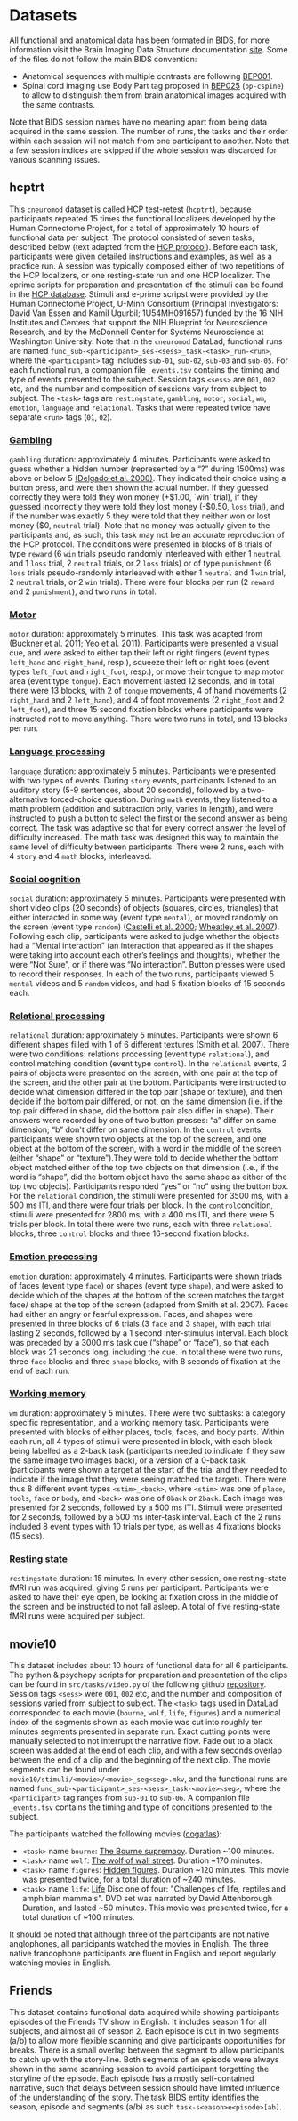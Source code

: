 # Datasets

All functional and anatomical data has been formated in [BIDS](https://bids.neuroimaging.io/), for more information visit the Brain Imaging Data Structure documentation [site](https://bids-specification.readthedocs.io/en/stable/).
Some of the files do not follow the main BIDS convention:
- Anatomical sequences with multiple contrasts are following [BEP001](https://bids.neuroimaging.io/bep001).
- Spinal cord imaging use Body Part tag proposed in [BEP025](https://bids.neuroimaging.io/bep025) (`bp-cspine`) to allow to distinguish them from brain anatomical images acquired with the same contrasts.

Note that BIDS session names have no meaning apart from being data acquired in the same session. The number of runs, the tasks and their order within each session will not match from one participant to another. Note that a few session indices are skipped if the whole session was discarded for various scanning issues.

## hcptrt

This `cneuromod` dataset is called HCP test-retest (`hcptrt`), because participants repeated 15 times the functional localizers developed by the Human Connectome Project, for a total of approximately 10 hours of functional data per subject. The protocol consisted of seven tasks, described below (text adapted from the [HCP protocol](http://protocols.humanconnectome.org/HCP/3T/task-fMRI-protocol-details.html)). Before each task, participants were given detailed instructions and examples, as well as a practice run. A session was typically composed either of two repetitions of the HCP localizers, or one resting-state run and one HCP localizer. The eprime scripts for preparation and presentation of the stimuli can be found in the [HCP database](https://db.humanconnectome.org/app/action/ChooseDownloadResources?project=HCP_Resources&resource=Scripts&filePath=HCP_TFMRI_scripts.zip). Stimuli and e-prime scripst were provided by the Human Connectome Project, U-Minn Consortium (Principal Investigators: David Van Essen and Kamil Ugurbil; 1U54MH091657) funded by the 16 NIH Institutes and Centers that support the NIH Blueprint for Neuroscience Research, and by the McDonnell Center for Systems Neuroscience at Washington University. Note that in the `cneuromod` DataLad, functional runs are named `func_sub-<participant>_ses-<sess>_task-<task>_run-<run>`, where the `<participant>` tag includes `sub-01`, `sub-02`, `sub-03` and `sub-05`. For each functional run, a companion file `_events.tsv` contains the timing and type of events presented to the subject. Session tags `<sess>` are `001`, `002` etc, and the number and composition of sessions vary from subject to subject. The `<task>` tags are `restingstate`, `gambling`, `motor`, `social`, `wm`, `emotion`, `language` and `relational`. Tasks that were repeated twice have separate `<run>` tags (`01`, `02`).


### [Gambling](http://www.cognitiveatlas.org/task/id/trm_550b5c1a7f4db/)
`gambling` duration: approximately 4 minutes. Participants were asked to guess whether a hidden number (represented by a “?” during 1500ms) was above or below 5 [(Delgado et al. 2000)](https://doi.org/10.1016/j.neuroimage.2004.10.002). They indicated their choice using a button press, and were then shown the actual number. If they guessed correctly they were told they won money (+$1.00, `win` trial), if they guessed incorrectly they were told they lost money (-$0.50, `loss` trial), and if the number was exactly 5 they were told that they neither won or lost money ($0, `neutral` trial). Note that no money was actually given to the participants and, as such, this task may not be an accurate reproduction of the HCP protocol. The conditions were presented in blocks of 8 trials of type `reward` (6 `win` trials pseudo randomly interleaved with either 1 `neutral` and 1 `loss` trial, 2 `neutral` trials, or 2 `loss` trials) or of type `punishment` (6 `loss` trials pseudo-randomly interleaved with either 1 `neutral` and 1 `win` trial, 2 `neutral` trials, or 2 `win` trials). There were four blocks per run (2 `reward` and 2 `punishment`), and two runs in total.

### [Motor](http://www.cognitiveatlas.org/task/id/trm_550b53d7dd674/)
`motor` duration: approximately 5 minutes. This task was adapted from (Buckner et al. 2011; Yeo et al. 2011). Participants were presented a visual cue, and were asked to either tap their left or right fingers (event types `left_hand` and `right_hand`, resp.), squeeze their left or right toes (event types `left_foot` and `right_foot`, resp.), or move their tongue to map motor area (event type `tongue`). Each movement lasted 12 seconds, and in total there were 13 blocks, with 2 of `tongue` movements, 4 of hand movements (2 `right_hand` and 2 `left_hand`), and 4 of foot movements (2 `right_foot` and 2 `left_foot`), and three 15 second fixation blocks where participants were instructed not to move anything. There were two runs in total, and 13 blocks per run.

### [Language processing](http://www.cognitiveatlas.org/task/id/trm_550b54a8b30f4/)
`language` duration: approximately 5 minutes. Participants were presented with two types of events. During `story` events, participants listened to an auditory story (5-9 sentences, about 20 seconds), followed by a two-alternative forced-choice question. During `math` events, they listened to a math problem (addition and subtraction only, varies in length), and were instructed to push a button to select the first or the second answer as being correct. The task was adaptive so that for every correct answer the level of difficulty increased. The math task was designed this way to maintain the same level of difficulty between participants. There were 2 runs, each with 4 `story` and 4 `math` blocks, interleaved.

### [Social cognition](http://www.cognitiveatlas.org/task/id/trm_550b557e5f90e/)
`social` duration: approximately 5 minutes. Participants were presented with short video clips (20 seconds) of objects (squares, circles, triangles) that either interacted in some way (event type `mental`), or moved randomly on the screen (event type `random`) ([Castelli et al. 2000](https://doi.org/10.1006/nimg.2000.0612); [Wheatley et al. 2007](https://doi.org/10.1111/j.1467-9280.2007.01923.x)). Following each clip, participants were asked to judge whether the objects had a “Mental interaction” (an interaction that appeared as if the shapes were taking into account each other’s feelings and thoughts), whether the were “Not Sure”, or if there was “No interaction”. Button presses were used to record their responses. In each of the two runs, participants viewed 5 `mental` videos and 5 `random` videos, and had 5 fixation blocks of 15 seconds each.

### [Relational processing](http://www.cognitiveatlas.org/task/id/trm_550b5a47aa23e/)
`relational` duration: approximately 5 minutes. Participants were shown 6 different shapes filled with 1 of 6 different textures (Smith et al. 2007). There were two conditions: relations processing (event type `relational`), and control matching condition (event type `control`). In the `relational` events, 2 pairs of objects were presented on the screen, with one pair at the top of the screen, and the other pair at the bottom. Participants were instructed to decide what dimension differed in the top pair (shape or texture), and then decide if the bottom pair differed, or not, on the same dimension (i.e. if the top pair differed in shape, did the bottom pair also differ in shape). Their answers were recorded by one of two button presses: “a” differ on same dimension; “b” don't differ on same dimension. In the `control` events, participants were shown two objects at the top of the screen, and one object at the bottom of the screen, with a word in the middle of the screen (either “shape” or “texture”).They were told to decide whether the bottom object matched either of the top two objects on that dimension (i.e., if the word is “shape”, did the bottom object have the same shape as either of the top two objects). Participants responded “yes” or “no” using the button box. For the `relational` condition, the stimuli were presented for 3500 ms, with a 500 ms ITI, and there were four trials per block. In the `control`condition, stimuli were presented for 2800 ms, with a 400 ms ITI, and there were 5 trials per block. In total there were two runs, each with three `relational` blocks, three `control` blocks and three 16-second fixation blocks.

### [Emotion processing](http://www.cognitiveatlas.org/task/id/trm_550b5b066d37b/)  
`emotion` duration: approximately 4 minutes. Participants were shown triads of faces (event type `face`) or shapes (event type `shape`), and were asked to decide which of the shapes at the bottom of the screen matches the target face/ shape at the top of the screen (adapted from Smith et al. 2007). Faces had either an angry or fearful expression. Faces, and shapes were presented in three blocks of 6 trials (3 `face` and 3 `shape`), with each trial lasting 2 seconds, followed by a 1 second inter-stimulus interval. Each block was preceded by a 3000 ms task cue (“shape” or “face”), so that each block was 21 seconds long, including the cue. In total there were two runs, three `face` blocks and three `shape` blocks, with 8 seconds of fixation at the end of each run.

### [Working memory](http://www.cognitiveatlas.org/task/id/trm_550b50095d4a3/)  
`wm` duration: approximately 5 minutes. There were two subtasks: a category specific representation, and a working memory task. Participants were presented with blocks of either places, tools, faces, and body parts. Within each run, all 4 types of stimuli were presented in block, with each block being labelled as a 2-back task (participants needed to indicate if they saw the same image two images back), or a version of a 0-back task (participants were shown a target at the start of the trial and they needed to indicate if the image that they were seeing matched the target). There were thus 8 different event types `<stim>_<back>`, where `<stim>` was one of `place`, `tools`, `face` or `body`, and `<back>` was one of `0back` or `2back`. Each image was presented for 2 seconds, followed by a 500 ms ITI. Stimuli were presented for 2 seconds, followed by a 500 ms inter-task interval. Each of the 2 runs included 8 event types with 10 trials per type, as well as 4 fixations blocks (15 secs).

### [Resting state](http://www.cognitiveatlas.org/task/id/trm_4c8a834779883/)
`restingstate` duration: 15 minutes. In every other session, one resting-state fMRI run was acquired, giving 5 runs per participant. Participants were asked to have their eye open, be looking at fixation cross in the middle of the screen and be instructed to not fall asleep. A total of five resting-state fMRI runs were acquired per subject.

## movie10

This dataset includes about 10 hours of functional data for all 6 participants. The python & psychopy scripts for preparation and presentation of the clips can be found in `src/tasks/video.py` of the following github [repository](https://github.com/courtois-neuromod/task_stimuli).
Session tags `<sess>` were `001`, `002` etc, and the number and composition of sessions varied from subject to subject. The `<task>` tags used in DataLad corresponded to each movie (`bourne`, `wolf`, `life`, `figures`) and a numerical index of the segments shown as each movie was cut into roughly ten minutes segments presented in separate run. Exact cutting points were manually selected to not interrupt the narrative flow. Fade out to a black screen was added at the end of each clip, and with a few seconds overlap between the end of a clip and the beginning of the next clip. The movie segments can be found under `movie10/stimuli/<movie>/<movie>_seg<seg>.mkv`, and the functional runs are named `func_sub-<participant>_ses-<sess>_task-<movie><seg>`, where the `<participant>` tag ranges from `sub-01` to `sub-06`. A companion file `_events.tsv` contains the timing and type of conditions presented to the subject.

The participants watched the following movies ([cogatlas](https://www.cognitiveatlas.org/id/trm_4c898da401420/)):
 * `<task>` name `bourne`: [The Bourne supremacy](https://en.wikipedia.org/wiki/The_Bourne_Supremacy_%28film%29). Duration ~100 minutes.
 * `<task>` name `wolf`: [The wolf of wall street](https://en.wikipedia.org/wiki/The_Wolf_of_Wall_Street_%282013_film%29). Duration ~170 minutes.
 * `<task>` name `figures`: [Hidden figures](https://en.wikipedia.org/wiki/Hidden_Figures). Duration ~120 minutes. This movie was presented twice, for a total duration of ~240 minutes.
 * `<task>` name `life`: [Life](https://en.wikipedia.org/wiki/Life_(British_TV_series)) Disc one of four: "Challenges of life, reptiles and amphibian mammals". DVD set was narrated by David Attenborough Duration, and lasted ~50 minutes. This movie was presented twice, for a total duration of ~100 minutes.

It should be noted that although three of the participants are not native anglophones, all participants watched the movies in English. The three native francophone participants are fluent in English and report regularly watching movies in English.

## Friends

This dataset contains functional data acquired while showing participants episodes of the Friends TV show in English. It includes season 1 for all subjects, and almost all of season 2. Each episode is cut in two segments (a/b) to allow more flexible scanning and give participants opportunities for breaks. There is a small overlap between the segment to allow participants to catch up with the story-line. Both segments of an episode were always shown in the same scanning session to avoid participant forgetting the storyline of the episode. Each episode has a mostly self-contained narrative, such that delays between session should have limited influence of the understanding of the story. The task BIDS entity identifies the season, episode and segments (a/b) as such `task-s<eason>e<pisode>[ab]`.
